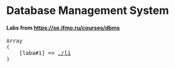 # Database Management System

#### Labs from https://se.ifmo.ru/courses/dbms


<pre>
Array
(
    [laba#1] => <a href="./l1">./l1</a>
)
</pre>
